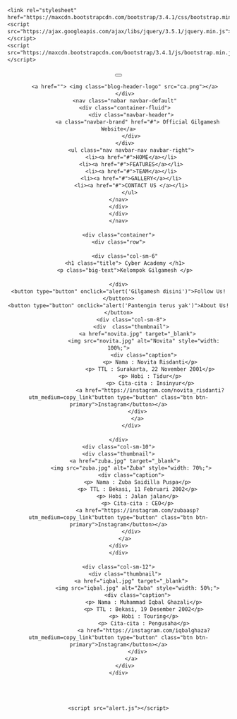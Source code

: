 <!DOCTYPE html>
<html lang="en">
<head>
    <meta charset="UTF-8">
    <meta http-equiv="X-UA-Compatible" content="IE=edge">
    <meta name="viewport" content="width=device-width, initial-scale=1.0">
    <title>Gilgamesh Official</title>
    <link rel="stylesheet" type="text/css" href="style.css">

    <link rel="stylesheet" href="https://maxcdn.bootstrapcdn.com/bootstrap/3.4.1/css/bootstrap.min.css">
    <script src="https://ajax.googleapis.com/ajax/libs/jquery/3.5.1/jquery.min.js"></script>
    <script src="https://maxcdn.bootstrapcdn.com/bootstrap/3.4.1/js/bootstrap.min.js"></script>

</head>
<body>
    <header class="header">
    <nav class="navbar navbar-style"
        <div class="container-fluid">
         <div class="navbar-header">
             <button type="button" class="navbar-toggle" data-toggle="collapse" data-target="micon">
                 <span class="icon-bar"></span>
                 <span class="icon-bar"></span>
                 <span class="icon-bar"></span>
             </button>

        <a href=""> <img class="blog-header-logo" src="ca.png"></a>
        </div>
        <nav class="nabar navbar-default"
        <div class="container-fluid">
            <div class="navbar-header">
                <a class="navbar-brand" href="#"> Official Gilgamesh Website</a>
            </div>
        </div>
            <ul class="nav navbar-nav navbar-right">
            <li><a href="#">HOME</a></li>
            <li><a href="#">FEATURES</a></li>
            <li><a href="#">TEAM</a></li>
            <li><a href="#">GALLERY</a></li>
            <li><a href="#">CONTACT US </a></li>
           </ul>
    </nav>
    </div>
    </div>
    </nav>

    <div class="container">
    <div class="row">
        
        <div class="col-sm-6"
        <h1 class="title"> Cyber Academy </h1>
        <p class="big-text">Kelompok Gilgamesh </p>
        
    </div>
    <button type="button" onclick="alert('Gilgamesh disini')">Follow Us!</button>>
    <button type="button" onclick="alert('Pantengin terus yak')">About Us!</button>
            <div class="col-sm-8">
            <div  class="thumbnail">
                <a href="novita.jpg" target="_blank">
                    <img src="novita.jpg" alt="Novita" style="width: 100%;">
                    <div class="caption">
                        <p> Nama : Novita Risdanti</p>
                        <p> TTL : Surakarta, 22 November 2001</p>
                        <p> Hobi : Tidur</p>
                        <p> Cita-cita : Insinyur</p>
                        <a href="https://instagram.com/novita_risdanti?utm_medium=copy_link"button type="button" class="btn btn-primary">Instagram</button></a>
                    </div>    
                </a>
            </div>
            
    </div>
    <div class="col-sm-10">
    <div class="thumbnail">
        <a href="zuba.jpg" target="_blank">
            <img src="zuba.jpg" alt="Zuba" style="width: 70%;">
            <div class="caption">
                <p> Nama : Zuba Saidilla Puspa</p>
                <p> TTL : Bekasi, 11 Februari 2002</p>
                <p> Hobi : Jalan jalan</p>
                <p> Cita-cita : CEO</p>
                <a href="https://instagram.com/zubaasp?utm_medium=copy_link"button type="button" class="btn btn-primary">Instagram</button></a>
            </div>
        </a>
    </div>
    </div>

    <div class="col-sm-12">
        <div class="thumbnail">
            <a href="iqbal.jpg" target="_blank">
                <img src="iqbal.jpg" alt="Zuba" style="width: 50%;">
                <div class="caption">
                    <p> Nama : Muhammad Iqbal Ghazali</p>
                    <p> TTL : Bekasi, 19 Desember 2002</p>
                    <p> Hobi : Touring</p>
                    <p> Cita-cita : Pengusaha</p>
                    <a href="https://instagram.com/iqbalghaza?utm_medium=copy_link"button type="button" class="btn btn-primary">Instagram</button></a>
                </div>
            </a>
        </div>
    </div>




    <script src="alert.js"></script>
</body>
</html>
